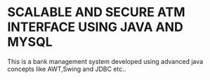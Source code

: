 # SCALABLE AND SECURE ATM INTERFACE USING JAVA AND MYSQL
This is a bank management system developed using advanced java concepts like AWT,Swing and JDBC etc..
